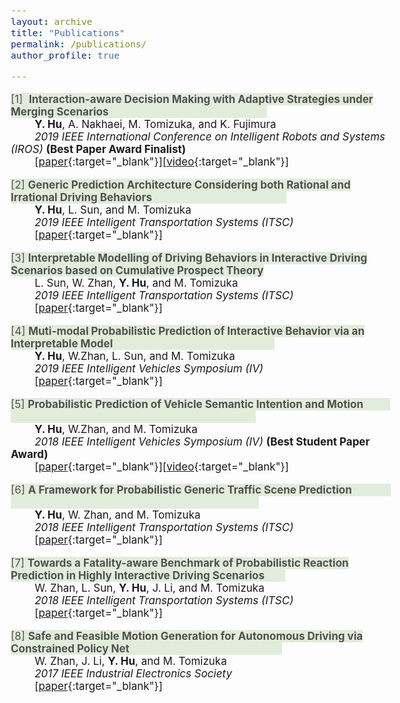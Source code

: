 ```yaml
---
layout: archive
title: "Publications"
permalink: /publications/
author_profile: true

---
```


<style type="text/css">
body, td {
   font-size: 17px;
}
</style>

<span style="color:505050; background-color: #E2ECDB;">[1]  **Interaction-aware Decision Making with Adaptive Strategies under Merging Scenarios**                               						                                                   </span><br />&nbsp;&nbsp;&nbsp;&nbsp;&nbsp;&nbsp;&nbsp;&nbsp;**Y. Hu**, A. Nakhaei, M. Tomizuka, and K. Fujimura <br />*&nbsp;&nbsp;&nbsp;&nbsp;&nbsp;&nbsp;&nbsp;&nbsp;2019 IEEE International Conference on Intelligent Robots and Systems (IROS)* **(Best Paper Award Finalist)**<br /> &nbsp;&nbsp;&nbsp;&nbsp;&nbsp;&nbsp;&nbsp;&nbsp;\[[paper](https://arxiv.org/pdf/1904.06025.pdf){:target="_blank"}\]\[[video](https://youtu.be/2CTTFHDW1ec){:target="_blank"}\]

<span style="color:505050; background-color: #E2ECDB;">[2]  **Generic Prediction Architecture Considering both Rational and Irrational Driving Behaviors**                                             </span><br />&nbsp;&nbsp;&nbsp;&nbsp;&nbsp;&nbsp;&nbsp;&nbsp;**Y. Hu**, L. Sun, and M. Tomizuka <br />*&nbsp;&nbsp;&nbsp;&nbsp;&nbsp;&nbsp;&nbsp;&nbsp;2019 IEEE Intelligent Transportation Systems (ITSC)* <br />&nbsp;&nbsp;&nbsp;&nbsp;&nbsp;&nbsp;&nbsp;&nbsp;[[paper](https://arxiv.org/pdf/1907.10170.pdf){:target="_blank"}]

<span style="color:505050; background-color: #E2ECDB;">[3]  **Interpretable Modelling of Driving Behaviors in Interactive Driving Scenarios based on Cumulative Prospect Theory**</span><br />&nbsp;&nbsp;&nbsp;&nbsp;&nbsp;&nbsp;&nbsp;&nbsp;L. Sun, W. Zhan, **Y. Hu**, and M. Tomizuka <br />*&nbsp;&nbsp;&nbsp;&nbsp;&nbsp;&nbsp;&nbsp;&nbsp;2019 IEEE Intelligent Transportation Systems (ITSC)* <br />&nbsp;&nbsp;&nbsp;&nbsp;&nbsp;&nbsp;&nbsp;&nbsp;[[paper](https://arxiv.org/pdf/1907.08707.pdf){:target="_blank"}\]

<span style="color:505050; background-color: #E2ECDB;">[4]  **Muti-modal Probabilistic Prediction of Interactive Behavior via an Interpretable Model**                                                      </span><br />&nbsp;&nbsp;&nbsp;&nbsp;&nbsp;&nbsp;&nbsp;&nbsp;**Y. Hu**, W.Zhan, L. Sun, and M. Tomizuka <br />*&nbsp;&nbsp;&nbsp;&nbsp;&nbsp;&nbsp;&nbsp;&nbsp;2019 IEEE Intelligent Vehicles Symposium (IV)* <br />&nbsp;&nbsp;&nbsp;&nbsp;&nbsp;&nbsp;&nbsp;&nbsp;\[[paper](https://arxiv.org/pdf/1903.09381.pdf){:target="_blank"}\]

<span style="color:#505050; background-color: #E2ECDB;">[5]  **Probabilistic Prediction of Vehicle Semantic Intention and Motion**                                                                                            </span><br />&nbsp;&nbsp;&nbsp;&nbsp;&nbsp;&nbsp;&nbsp;&nbsp;**Y. Hu**, W.Zhan, and M. Tomizuka <br />*&nbsp;&nbsp;&nbsp;&nbsp;&nbsp;&nbsp;&nbsp;&nbsp;2018 IEEE Intelligent Vehicles Symposium (IV)* **(Best Student Paper Award)**<br />&nbsp;&nbsp;&nbsp;&nbsp;&nbsp;&nbsp;&nbsp;&nbsp;\[[paper](https://ieeexplore.ieee.org/stamp/stamp.jsp?arnumber=8500419){:target="_blank"}\]\[[video](https://youtu.be/6A3Hl-mRhbI){:target="_blank"}\]

<span style="color:#505050; background-color: #E2ECDB;">[6]  **A Framework for Probabilistic Generic Traffic Scene Prediction**                                                                                                 </span><br />&nbsp;&nbsp;&nbsp;&nbsp;&nbsp;&nbsp;&nbsp;&nbsp;**Y. Hu**, W. Zhan, and M. Tomizuka <br />*&nbsp;&nbsp;&nbsp;&nbsp;&nbsp;&nbsp;&nbsp;&nbsp;2018 IEEE Intelligent Transportation Systems (ITSC)* <br />&nbsp;&nbsp;&nbsp;&nbsp;&nbsp;&nbsp;&nbsp;&nbsp;[[paper](https://ieeexplore.ieee.org/stamp/stamp.jsp?arnumber=8569943){:target="_blank"}\]

<span style="color:505050; background-color: #E2ECDB;">[7]  **Towards a Fatality-aware Benchmark of Probabilistic Reaction Prediction in Highly Interactive Driving Scenarios**       </span><br />&nbsp;&nbsp;&nbsp;&nbsp;&nbsp;&nbsp;&nbsp;&nbsp;W. Zhan, L. Sun, **Y. Hu**, J. Li, and M. Tomizuka <br />*&nbsp;&nbsp;&nbsp;&nbsp;&nbsp;&nbsp;&nbsp;&nbsp;2018 IEEE Intelligent Transportation Systems (ITSC)* <br />&nbsp;&nbsp;&nbsp;&nbsp;&nbsp;&nbsp;&nbsp;&nbsp;\[[paper](https://ieeexplore.ieee.org/stamp/stamp.jsp?arnumber=8569785){:target="_blank"}\]

<span style="color:505050; background-color: #E2ECDB;">[8]  **Safe and Feasible Motion Generation for Autonomous Driving via Constrained Policy Net**                                                   </span><br />&nbsp;&nbsp;&nbsp;&nbsp;&nbsp;&nbsp;&nbsp;&nbsp;W. Zhan, J. Li, **Y. Hu**, and M. Tomizuka <br />*&nbsp;&nbsp;&nbsp;&nbsp;&nbsp;&nbsp;&nbsp;&nbsp;2017 IEEE Industrial Electronics Society* <br />&nbsp;&nbsp;&nbsp;&nbsp;&nbsp;&nbsp;&nbsp;&nbsp;\[[paper](https://ieeexplore.ieee.org/stamp/stamp.jsp?arnumber=8216790){:target="_blank"}\]

